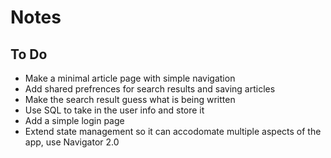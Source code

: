 
# Notes

## To Do

- Make a minimal article page with simple navigation
- Add shared prefrences for search results and saving articles
- Make the search result guess what is being written
- Use SQL to take in the user info and store it
- Add a simple login page
- Extend state management so it can accodomate multiple aspects of the app, use Navigator 2.0